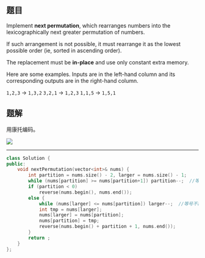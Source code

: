 ## 题目

Implement **next permutation**, which rearranges numbers into the lexicographically next greater permutation of numbers.

If such arrangement is not possible, it must rearrange it as the lowest possible order (ie, sorted in ascending order).

The replacement must be **in-place** and use only constant extra memory.

Here are some examples. Inputs are in the left-hand column and its corresponding outputs are in the right-hand column.

`1,2,3` → `1,3,2`
`3,2,1` → `1,2,3`
`1,1,5` → `1,5,1`



## 题解

用康托编码。

![](http://p1nwamyah.bkt.clouddn.com/18-7-31/82582662.jpg)

---

```cpp
class Solution {
public:
    void nextPermutation(vector<int>& nums) {
        int partition = nums.size() - 2, larger = nums.size() - 1;
        while (nums[partition] >= nums[partition+1]) partition--;  //等号不能省略
        if (partition < 0) 
            reverse(nums.begin(), nums.end());
        else {
            while (nums[larger] <= nums[partition]) larger--;  //等号不能省略
            int tmp = nums[larger];
            nums[larger] = nums[partition];
            nums[partition] = tmp;
            reverse(nums.begin() + partition + 1, nums.end());
        }
        return ;
    }
};
```



